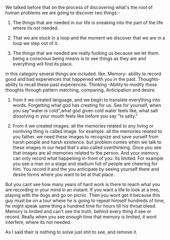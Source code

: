 We talked before that on the process of discovering what's the root of human problems we are going to discover two things:-
1. The things that are needed in our life is sneaking into the part of the life where its not needed.
2. That we are stuck in a loop and the moment we discover that we are in a loop we step out of it.

1. The things that are needed are really fucking us because we let them.
being a conscious being means is to see things as they are and everything will find its place.

in this category several things are included. 
like. 
Memory- ability to record good and bad experiences that happened with you in the past.
Thoughts- ability to recall these past experiences.
Thinking -Ability to modify these thoughts through pattern matching, comparing, Anticipation and desire.

1. from it we created language, and we begin to translate everything into words. Forgetting what god has creating for us. See for yourself, when you say"water is cold",what god given cold water feels like, what salt dissolving in your mouth feels like before you say "ts salty."


2. From it we created images: all the memories related to any living or nonliving thing is called image. for example: all the memories related to you father. we need these images to recognize and save ourself from harsh people and harsh existence. but problem comes when we talk to these images in our head that's also called overthinking.
Once you see that images are all memories related to the person. And your memory can only record what happening in-front of you. Its limited. 
For example you see a man on a stage and stadium full of people are cheering for him. You record it and the you anticipate by seeing yourself there and desire forms where you want to be at that place.

But you cant see how many years of hard work is there to reach what you are recording in your mind in an instant. 
If you want a life to look at a tree, playing with the dogs and go on picnic. Then you wont get it because this guy must be on a tour where he is going to repeat himself hundreds of time, he might speak same thing a hundred time for hours till his throat bleed. Memory is limited and can't see the truth, behind every thing it see or record. Really when you see enough time that memory is limited, it wont interfere, where its not needed. 

As I said their is nothing to solve just shit to see, and remove it.




